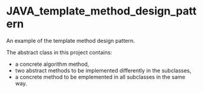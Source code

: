 # JAVA_template_method_design_pattern

An example of the template method design pattern.

The abstract class in this project contains:
- a concrete algorithm method,
- two abstract methods to be implemented differently in the subclasses,
- a concrete method to be emplemented in all subclasses in the same way.
